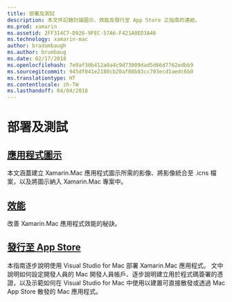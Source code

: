 ```yaml
---
title: 部署及測試
description: 本文件記錄討論圖示、效能及發行至 App Store 之指南的連結。
ms.prod: xamarin
ms.assetid: 2FF314C7-D926-9FEC-57A6-F421A0ED3A46
ms.technology: xamarin-mac
author: bradumbaugh
ms.author: brumbaug
ms.date: 02/17/2018
ms.openlocfilehash: 7e0af30b412a0a4c9d73009dad5d66d7762edbb9
ms.sourcegitcommit: 945df041e2180cb20af08b83cc703ecd1aedc6b0
ms.translationtype: HT
ms.contentlocale: zh-TW
ms.lasthandoff: 04/04/2018
---
```

# <a name="deployment-and-testing"></a>部署及測試

## <a name="application-iconapp-iconmd"></a>[應用程式圖示](app-icon.md)

本文涵蓋建立 Xamarin.Mac 應用程式圖示所需的影像、將影像統合至 .icns 檔案，以及將圖示納入 Xamarin.Mac 專案中。

## <a name="performanceperformancemd"></a>[效能](performance.md)

改善 Xamarin.Mac 應用程式效能的秘訣。

## <a name="publishing-to-the-app-storepublishing-to-the-app-storeindexmd"></a>[發行至 App Store](publishing-to-the-app-store/index.md)

本指南逐步說明使用 Visual Studio for Mac 部署 Xamarin.Mac 應用程式。 文中說明如何設定開發人員的 Mac 開發人員帳戶、逐步說明建立用於程式碼簽署的憑證，以及示範如何在 Visual Studio for Mac 中使用以建置可直接散發或透過 Mac App Store 散發的 Mac 應用程式。
